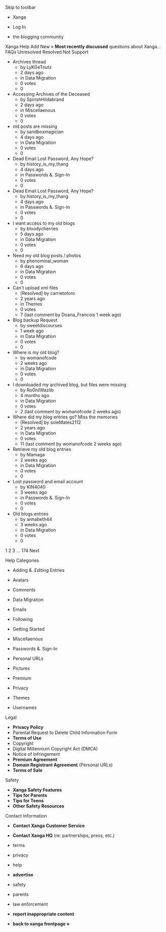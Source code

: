 Skip to toolbar

*   Xanga

*   Log In

*   the blogging community

Xanga Help Add New » **Most recently discussed** questions about Xanga… FAQs Unresolved Resolved Not Support

*   Archives thread
    *   by LyKGeTnutz
    *   2 days ago
    *   in Data Migration
    *   0 votes
    *   0
*   Accessing Archives of the Deceased
    *   by SpirishHildabrand
    *   2 days ago
    *   in Miscellaenous
    *   0 votes
    *   0
*   old posts are missing
    *   by sandboxmagician
    *   4 days ago
    *   in Data Migration
    *   0 votes
    *   0
*   Dead Email Lost Password, Any Hope?
    *   by history\_is\_my\_thang
    *   4 days ago
    *   in Passwords &. Sign-In
    *   0 votes
    *   0
*   Dead Email Lost Password, Any Hope?
    *   by history\_is\_my\_thang
    *   4 days ago
    *   in Passwords &. Sign-In
    *   0 votes
    *   0
*   I want access to my old blogs
    *   by bloodycherries
    *   5 days ago
    *   in Data Migration
    *   0 votes
    *   0
*   Need my old blog posts / photos
    *   by phenominal\_woman
    *   6 days ago
    *   in Data Migration
    *   0 votes
    *   0
*   Can't upload xml files
    *   \[Resolved\] by carrietotoro
    *   2 years ago
    *   in Themes
    *   0 votes
    *   7 (last comment by Doana\_Francois 1 week ago)
*   Blog backup Request
    *   by sweetdiscourses
    *   1 week ago
    *   in Data Migration
    *   0 votes
    *   0
*   Where is my old blog?
    *   by womanofcode
    *   2 weeks ago
    *   in Data Migration
    *   0 votes
    *   0
*   I downloaded my archived blog, but files were missing
    *   by Ro0nilWazlib
    *   4 months ago
    *   in Data Migration
    *   0 votes
    *   2 (last comment by womanofcode 2 weeks ago)
*   Where did my blog entries go? Miss the memories
    *   \[Resolved\] by soleMates2112
    *   2 years ago
    *   in Data Migration
    *   0 votes
    *   11 (last comment by womanofcode 2 weeks ago)
*   Retrieve my old blog entries
    *   by Mamaga
    *   2 weeks ago
    *   in Data Migration
    *   0 votes
    *   0
*   Lost password and email account
    *   by KIN4040
    *   3 weeks ago
    *   in Passwords &. Sign-In
    *   0 votes
    *   0
*   Old blogs entries
    *   by annabeth44
    *   3 weeks ago
    *   in Data Migration
    *   0 votes
    *   0

1 2 3 ... 174 Next

Help Categories

*   Adding &. Editing Entries
*   Avatars
*   Comments
*   Data Migration
*   Emails
*   Following
*   Getting Started
*   Miscellaenous

*   Passwords &. Sign-In
*   Personal URLs
*   Pictures
*   Premium
*   Privacy
*   Themes
*   Usernames

Legal

*   **Privacy Policy**
*   Parental Request to Delete Child Information Form
*   **Terms of Use**
*   Copyright
*   Digital Millennium Copyright Act (DMCA)
*   Notice of Infringement
*   **Premium Agreement**
*   **Domain Registrant Agreement** (Personal URLs)
*   **Terms of Sale**

Safety

*   **Xanga Safety Features**
*   **Tips for Parents**
*   **Tips for Teens**
*   **Other Safety Resources**

Contact Information

*   **Contact Xanga Customer Service**
*   **Contact Xanga HQ** (re: partnerships, press, etc.)

*   terms
*   privacy
*   help
*   **advertise**

*   safety
*   parents
*   law enforcement
*   **report inappropriate content**

*   **back to xanga frontpage »**